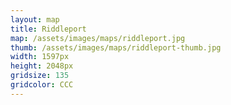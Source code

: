 ```yaml
---
layout: map
title: Riddleport
map: /assets/images/maps/riddleport.jpg
thumb: /assets/images/maps/riddleport-thumb.jpg
width: 1597px
height: 2048px
gridsize: 135
gridcolor: CCC
---
```


